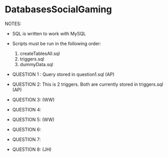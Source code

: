 DatabasesSocialGaming
=====================

NOTES:
- SQL is written to work with MySQL
- Scripts must be run in the following order:
  1) createTablesAll.sql
  2) triggers.sql
  3) dummyData.sql

- QUESTION 1 : Query stored in question1.sql (AP)
- QUESTION 2: This is 2 triggers. Both are currently stored in triggers.sql (AP)
- QUESTION 3: (WW)
- QUESTION 4:
- QUESTION 5: (WW)
- QUESTION 6:
- QUESTION 7:
- QUESTION 8: (JH)


